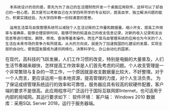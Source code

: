 ﻿      本系统设计的目的是，首先为为了自己的生活理财而开发一个桌面应用软件，这样可以了却自己的一桩心愿。其次是可以考察自己在大学四年所学的专业知识，提高自学、独立解决问题的能力，积累实践经验，为大学四年教一份较满意的答卷。

      运用生活菜鸟自我管理系统可以减轻个人生活记账的工作量和数据量，缩小开支，提高工作效率与准确率，能够合理安排时间，能够尽快的知道自己的收支信息记录，对新的收入记录和支出信息等进行增加、删除、修改、查询等基本操作。而生产菜鸟自管理系统的应用也为今天的个人生活在未来市场的竞争力有所提高。从大的方向说，就是为了加速我国四化建设的发展，实现全部的自动化，使我国发展成为通讯网络化，决策科学化，办公自动化的国家。
在现代，高科技的飞跃发展，人们工作习惯的改变，特别是电脑的大量普及，人们生活节奏越来越快，怎样提高工作效率是人们首先考虑的问题。个人收支管理是一个非常繁琐与复杂的一项工作，一个原因就是收支数据量比较大，不好整理。对于一个人而言，更应该运用一些本地资源，提高管理的力度，对个人生活负责。
      为了保证成绩管理系统运行的效率和可靠性，服务器应具有较高的软硬件配置，客户端的要求不是很高。此应用程序可广泛运行于国际互联网即Internet，也可适用于内部的局域网。其运行要求如下：
软件环境：
      客户端：  Windows 2010
      数据库：采用SQL Server 2018，运行于服务器端。
      